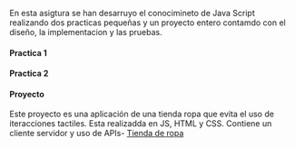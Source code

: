 En esta asigtura se han desarruyo el conocimineto de Java Script realizando dos practicas pequeñas y un proyecto entero contamdo con el diseño, la implementacion y las pruebas.

#### Practica 1
#### Practica 2

#### Proyecto 
Este proyecto es una aplicación de una tienda ropa que evita el uso de iteracciones tactiles. Esta realizadda en JS, HTML y CSS. Contiene un cliente servidor y uso de APIs-
[Tienda de ropa](https://github.com/Marina963/Practica_Ubicuos)
